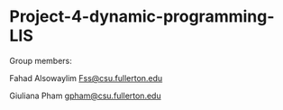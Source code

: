 # Project-4-dynamic-programming-LIS

Group members:

Fahad Alsowaylim Fss@csu.fullerton.edu

Giuliana Pham gpham@csu.fullerton.edu
